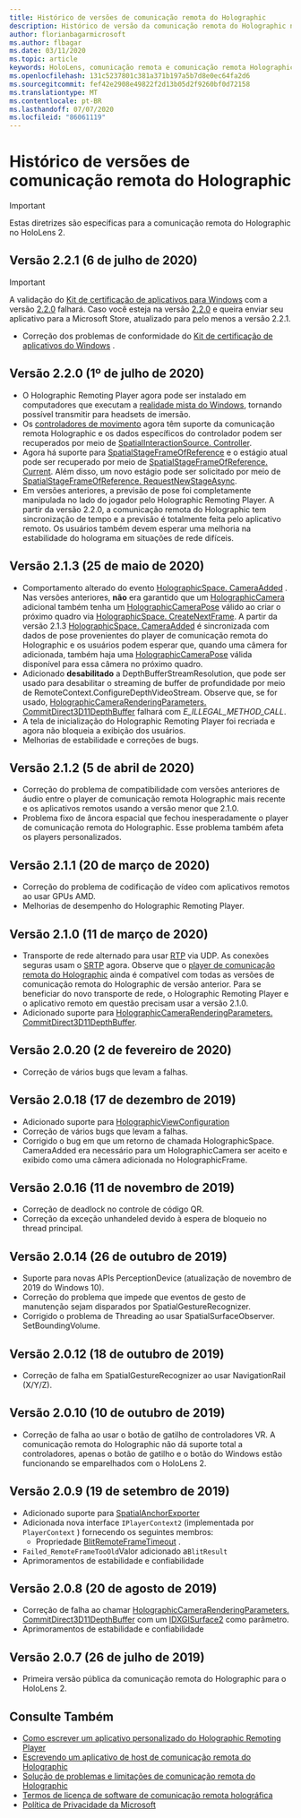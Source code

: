 ```yaml
---
title: Histórico de versões de comunicação remota do Holographic
description: Histórico de versão da comunicação remota do Holographic no HoloLens 2.
author: florianbagarmicrosoft
ms.author: flbagar
ms.date: 03/11/2020
ms.topic: article
keywords: HoloLens, comunicação remota e comunicação remota Holographic
ms.openlocfilehash: 131c5237801c381a371b197a5b7d8e0ec64fa2d6
ms.sourcegitcommit: fef42e2908e49822f2d13b05d2f9260bf0d72158
ms.translationtype: MT
ms.contentlocale: pt-BR
ms.lasthandoff: 07/07/2020
ms.locfileid: "86061119"
---
```

# <a name="holographic-remoting-version-history"></a>Histórico de versões de comunicação remota do Holographic

> [!IMPORTANT]
> Estas diretrizes são específicas para a comunicação remota do Holographic no HoloLens 2.

## <a name="version-221-july-6-2020"></a>Versão 2.2.1 (6 de julho de 2020)<a name="v2.2.1"></a>
> [!IMPORTANT]
> A validação do [Kit de certificação de aplicativos para Windows](https://developer.microsoft.com/windows/downloads/app-certification-kit/) com a versão [2.2.0](holographic-remoting-version-history.md#v2.2.0) falhará. Caso você esteja na versão [2.2.0](holographic-remoting-version-history.md#v2.2.0) e queira enviar seu aplicativo para a Microsoft Store, atualizado para pelo menos a versão 2.2.1.
* Correção dos problemas de conformidade do [Kit de certificação de aplicativos do Windows](https://developer.microsoft.com/windows/downloads/app-certification-kit/) .

## <a name="version-220-july-1-2020"></a>Versão 2.2.0 (1º de julho de 2020)<a name="v2.2.0"></a>
* O Holographic Remoting Player agora pode ser instalado em computadores que executam a [realidade mista do Windows](navigating-the-windows-mixed-reality-home.md), tornando possível transmitir para headsets de imersão.
* Os [controladores de movimento](motion-controllers.md) agora têm suporte da comunicação remota Holographic e os dados específicos do controlador podem ser recuperados por meio de [SpatialInteractionSource. Controller](https://docs.microsoft.com/uwp/api/windows.ui.input.spatial.spatialinteractionsource.controller#Windows_UI_Input_Spatial_SpatialInteractionSource_Controller).
* Agora há suporte para [SpatialStageFrameOfReference](https://docs.microsoft.com/uwp/api/windows.perception.spatial.spatialstageframeofreference) e o estágio atual pode ser recuperado por meio de [SpatialStageFrameOfReference. Current](https://docs.microsoft.com/uwp/api/windows.perception.spatial.spatialstageframeofreference.current). Além disso, um novo estágio pode ser solicitado por meio de [SpatialStageFrameOfReference. RequestNewStageAsync](https://docs.microsoft.com/uwp/api/windows.perception.spatial.spatialstageframeofreference.requestnewstageasync).
* Em versões anteriores, a previsão de pose foi completamente manipulada no lado do jogador pelo Holographic Remoting Player. A partir da versão 2.2.0, a comunicação remota do Holographic tem sincronização de tempo e a previsão é totalmente feita pelo aplicativo remoto. Os usuários também devem esperar uma melhoria na estabilidade do holograma em situações de rede difíceis.

## <a name="version-213-may-25-2020"></a>Versão 2.1.3 (25 de maio de 2020)<a name="v2.1.3"></a>
* Comportamento alterado do evento [HolographicSpace. CameraAdded](https://docs.microsoft.com/uwp/api/windows.graphics.holographic.holographicspace.cameraadded?view=winrt-18362) . Nas versões anteriores, **não** era garantido que um [HolographicCamera](https://docs.microsoft.com/uwp/api/windows.graphics.holographic.holographiccamera?view=winrt-18362) adicional também tenha um [HolographicCameraPose](https://docs.microsoft.com/uwp/api/windows.graphics.holographic.holographiccamerapose?view=winrt-18362) válido ao criar o próximo quadro via [HolographicSpace. CreateNextFrame](https://docs.microsoft.com/uwp/api/windows.graphics.holographic.holographicspace.createnextframe?view=winrt-18362#Windows_Graphics_Holographic_HolographicSpace_CreateNextFrame). A partir da versão 2.1.3 [HolographicSpace. CameraAdded](https://docs.microsoft.com/uwp/api/windows.graphics.holographic.holographicspace.cameraadded?view=winrt-18362) é sincronizada com dados de pose provenientes do player de comunicação remota do Holographic e os usuários podem esperar que, quando uma câmera for adicionada, também haja uma [HolographicCameraPose](https://docs.microsoft.com/uwp/api/windows.graphics.holographic.holographiccamerapose?view=winrt-18362) válida disponível para essa câmera no próximo quadro.
* Adicionado **desabilitado** a DepthBufferStreamResolution, que pode ser usado para desabilitar o streaming de buffer de profundidade por meio de RemoteContext.ConfigureDepthVideoStream. Observe que, se for usado, [HolographicCameraRenderingParameters. CommitDirect3D11DepthBuffer](https://docs.microsoft.com/uwp/api/windows.graphics.holographic.holographiccamerarenderingparameters.commitdirect3d11depthbuffer?view=winrt-18362#Windows_Graphics_Holographic_HolographicCameraRenderingParameters_CommitDirect3D11DepthBuffer_Windows_Graphics_DirectX_Direct3D11_IDirect3DSurface_) falhará com *E_ILLEGAL_METHOD_CALL*.
* A tela de inicialização do Holographic Remoting Player foi recriada e agora não bloqueia a exibição dos usuários.
* Melhorias de estabilidade e correções de bugs.

## <a name="version-212-april-5-2020"></a>Versão 2.1.2 (5 de abril de 2020)<a name="v2.1.2"></a>
* Correção do problema de compatibilidade com versões anteriores de áudio entre o player de comunicação remota Holographic mais recente e os aplicativos remotos usando a versão menor que 2.1.0.
* Problema fixo de âncora espacial que fechou inesperadamente o player de comunicação remota do Holographic. Esse problema também afeta os players personalizados.

## <a name="version-211-march-20-2020"></a>Versão 2.1.1 (20 de março de 2020)<a name="v2.1.1"></a>
* Correção do problema de codificação de vídeo com aplicativos remotos ao usar GPUs AMD.
* Melhorias de desempenho do Holographic Remoting Player.

## <a name="version-210-march-11-2020"></a>Versão 2.1.0 (11 de março de 2020)<a name="v2.1.0"></a>
* Transporte de rede alternado para usar [RTP](https://en.wikipedia.org/wiki/Real-time_Transport_Protocol) via UDP. As conexões seguras usam o [SRTP](https://en.wikipedia.org/wiki/Secure_Real-time_Transport_Protocol) agora. Observe que o [player de comunicação remota do Holographic](holographic-remoting-player.md) ainda é compatível com todas as versões de comunicação remota do Holographic de versão anterior. Para se beneficiar do novo transporte de rede, o Holographic Remoting Player e o aplicativo remoto em questão precisam usar a versão 2.1.0.
* Adicionado suporte para [HolographicCameraRenderingParameters. CommitDirect3D11DepthBuffer](https://docs.microsoft.com/uwp/api/windows.graphics.holographic.holographiccamerarenderingparameters.commitdirect3d11depthbuffer#Windows_Graphics_Holographic_HolographicCameraRenderingParameters_CommitDirect3D11DepthBuffer_Windows_Graphics_DirectX_Direct3D11_IDirect3DSurface_). 

## <a name="version-2020-february-2-2020"></a>Versão 2.0.20 (2 de fevereiro de 2020)<a name="v2.0.20"></a>
* Correção de vários bugs que levam a falhas.

## <a name="version-2018-december-17-2019"></a>Versão 2.0.18 (17 de dezembro de 2019)<a name="v2.0.18"></a>
* Adicionado suporte para [HolographicViewConfiguration](https://docs.microsoft.com/uwp/api/windows.graphics.holographic.holographicviewconfiguration)
* Correção de vários bugs que levam a falhas.
* Corrigido o bug em que um retorno de chamada HolographicSpace. CameraAdded era necessário para um HolographicCamera ser aceito e exibido como uma câmera adicionada no HolographicFrame.

## <a name="version-2016-november-11-2019"></a>Versão 2.0.16 (11 de novembro de 2019)<a name="2.0.16"></a>
* Correção de deadlock no controle de código QR.
* Correção da exceção unhandeled devido à espera de bloqueio no thread principal.

## <a name="version-2014-october-26-2019"></a>Versão 2.0.14 (26 de outubro de 2019)<a name="v2.0.14"></a>
* Suporte para novas APIs PerceptionDevice (atualização de novembro de 2019 do Windows 10).
* Correção do problema que impede que eventos de gesto de manutenção sejam disparados por SpatialGestureRecognizer.
* Corrigido o problema de Threading ao usar SpatialSurfaceObserver. SetBoundingVolume.

## <a name="version-2012-october-18-2019"></a>Versão 2.0.12 (18 de outubro de 2019)<a name="v2.0.12"></a>
* Correção de falha em SpatialGestureRecognizer ao usar NavigationRail (X/Y/Z).

## <a name="version-2010-october-10-2019"></a>Versão 2.0.10 (10 de outubro de 2019)<a name="v2.0.10"></a>
* Correção de falha ao usar o botão de gatilho de controladores VR. A comunicação remota do Holographic não dá suporte total a controladores, apenas o botão de gatilho e o botão do Windows estão funcionando se emparelhados com o HoloLens 2.

## <a name="version-209-september-19-2019"></a>Versão 2.0.9 (19 de setembro de 2019)<a name="v2.0.9"></a>
* Adicionado suporte para [SpatialAnchorExporter](https://docs.microsoft.com/uwp/api/windows.perception.spatial.spatialanchorexporter)
* Adicionada nova interface ```IPlayerContext2``` (implementada por ```PlayerContext``` ) fornecendo os seguintes membros:
  - Propriedade [BlitRemoteFrameTimeout](holographic-remoting-create-player.md#BlitRemoteFrameTimeout) .
* ```Failed_RemoteFrameTooOld```Valor adicionado a```BlitResult```
* Aprimoramentos de estabilidade e confiabilidade

## <a name="version-208-august-20-2019"></a>Versão 2.0.8 (20 de agosto de 2019)<a name="v2.0.8"></a>

* Correção de falha ao chamar [HolographicCameraRenderingParameters. CommitDirect3D11DepthBuffer](https://docs.microsoft.com/uwp/api/windows.graphics.holographic.holographiccamerarenderingparameters.commitdirect3d11depthbuffer) com um [IDXGISurface2](https://docs.microsoft.com/windows/win32/api/dxgi1_2/nn-dxgi1_2-idxgisurface2) como parâmetro.
* Aprimoramentos de estabilidade e confiabilidade

## <a name="version-207-july-26-2019"></a>Versão 2.0.7 (26 de julho de 2019)<a name="v2.0.7"></a>

* Primeira versão pública da comunicação remota do Holographic para o HoloLens 2.

## <a name="see-also"></a>Consulte Também
* [Como escrever um aplicativo personalizado do Holographic Remoting Player](holographic-remoting-create-player.md)
* [Escrevendo um aplicativo de host de comunicação remota do Holographic](holographic-remoting-create-host.md)
* [Solução de problemas e limitações de comunicação remota do Holographic](holographic-remoting-troubleshooting.md)
* [Termos de licença de software de comunicação remota holográfica](https://docs.microsoft.com/legal/mixed-reality/microsoft-holographic-remoting-software-license-terms)
* [Política de Privacidade da Microsoft](https://go.microsoft.com/fwlink/?LinkId=521839)
